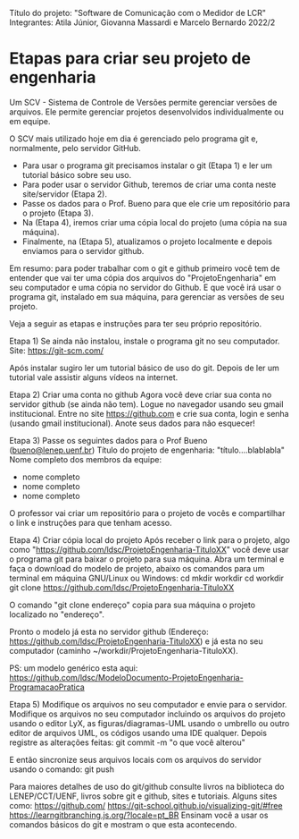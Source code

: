 Título do projeto: "Software de Comunicação com o Medidor de LCR"
Integrantes: Atila Júnior, Giovanna Massardi e Marcelo Bernardo
2022/2

# Etapas para criar seu projeto de engenharia

Um SCV - Sistema de Controle de Versões permite gerenciar versões de arquivos. 
Ele permite gerenciar projetos desenvolvidos individualmente ou em equipe.

O SCV mais utilizado hoje em dia é gerenciado pelo programa git e, normalmente, pelo servidor GitHub.

- Para usar o programa git precisamos instalar o git (Etapa 1) e ler um tutorial básico sobre seu uso.
- Para poder usar o servidor Github, teremos de criar uma conta neste site/servidor (Etapa 2).
- Passe os dados para o Prof. Bueno para que ele crie um repositório para o projeto (Etapa 3).
- Na (Etapa 4), iremos criar uma cópia local do projeto (uma cópia na sua máquina).
- Finalmente, na (Etapa 5), atualizamos o projeto localmente e depois enviamos para o servidor github.

Em resumo: 
para poder trabalhar com o git e github primeiro você tem de entender que vai ter uma cópia dos arquivos do "ProjetoEngenharia" em seu computador e uma cópia no servidor do Github. E que você irá usar o programa git, instalado em sua máquina, para gerenciar as versões de seu projeto.

Veja a seguir as etapas e instruções para ter seu próprio repositório.
 
Etapa 1) Se ainda não instalou, instale o programa git no seu computador.
Site: https://git-scm.com/

Após instalar sugiro ler um tutorial básico de uso do git.
Depois de ler um tutorial vale assistir alguns vídeos na internet.

Etapa 2) Criar uma conta no github
Agora você deve criar sua conta no servidor github (se ainda não tem).
Logue no navegador usando seu gmail institucional.
Entre no site https://github.com e crie sua conta, login e senha (usando gmail institucional).
Anote seus dados para não esquecer!

Etapa 3) Passe os seguintes dados para o Prof Bueno (bueno@lenep.uenf.br)
Título do projeto de engenharia: "título....blablabla"
Nome completo dos membros da equipe:
- nome completo <emailInstitucional>
- nome completo <emailInstitucional>
- nome completo <emailInstitucional>

O professor vai criar um repositório para o projeto de vocês e compartilhar o link e instruções para que tenham acesso.

Etapa 4) Criar cópia local do projeto
Após receber o link para o projeto, algo como 
"https://github.com/ldsc/ProjetoEngenharia-TituloXX"
você deve usar o programa git para baixar o projeto para sua máquina.
Abra um terminal e faça o download do modelo de projeto, abaixo os comandos para um terminal em máquina GNU/Linux ou Windows:
cd
mkdir workdir
cd workdir
git clone https://github.com/ldsc/ProjetoEngenharia-TituloXX

O comando "git clone endereço" copia para sua máquina o projeto localizado no "endereço".
 
Pronto o modelo já esta no servidor github (Endereço: https://github.com/ldsc/ProjetoEngenharia-TituloXX)
e já esta no seu computador (caminho ~/workdir/ProjetoEngenharia-TituloXX).

PS: um modelo genérico esta aqui: 
https://github.com/ldsc/ModeloDocumento-ProjetoEngenharia-ProgramacaoPratica

Etapa 5) Modifique os arquivos no seu computador e envie para o servidor.
Modifique os arquivos no seu computador incluindo os arquivos do projeto usando o editor LyX, as figuras/diagramas-UML usando o umbrello ou outro editor de arquivos UML, os códigos usando uma IDE qualquer. Depois registre as alterações feitas:
git commit -m "o que você alterou"

E então sincronize seus arquivos locais com os arquivos do servidor usando o comando:
git push

Para maiores detalhes de uso do git/github consulte livros na biblioteca do LENEP/CCT/UENF, livros sobre git e github, sites e tutoriais.
Alguns sites como:
https://github.com/
https://git-school.github.io/visualizing-git/#free
https://learngitbranching.js.org/?locale=pt_BR
Ensinam você a usar os comandos básicos do git e mostram o que esta acontecendo.
